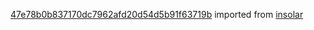 [47e78b0b837170dc7962afd20d54d5b91f63719b](https://github.com/insolar/insolar/commit/47e78b0b837170dc7962afd20d54d5b91f63719b) imported from [insolar](https://github.com/insolar/insolar)
